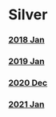 # Silver
### [2018 Jan](2018%20Jan)
### [2019 Jan](2019%20Jan)
### [2020 Dec](2020%20Dec)
### [2021 Jan](2021%20Jan)